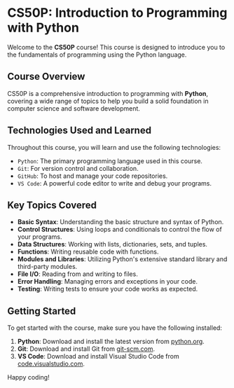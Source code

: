 # CS50P: Introduction to Programming with Python

Welcome to the **CS50P** course! This course is designed to introduce you to the fundamentals of programming using the Python language.

## Course Overview

CS50P is a comprehensive introduction to programming with **Python**, covering a wide range of topics to help you build a solid foundation in computer science and software development.

## Technologies Used and Learned

Throughout this course, you will learn and use the following technologies:

- ``Python``: The primary programming language used in this course.
- ``Git``: For version control and collaboration.
- ``GitHub``: To host and manage your code repositories.
- ``VS Code``: A powerful code editor to write and debug your programs.

## Key Topics Covered

- **Basic Syntax**: Understanding the basic structure and syntax of Python.
- **Control Structures**: Using loops and conditionals to control the flow of your programs.
- **Data Structures**: Working with lists, dictionaries, sets, and tuples.
- **Functions**: Writing reusable code with functions.
- **Modules and Libraries**: Utilizing Python's extensive standard library and third-party modules.
- **File I/O**: Reading from and writing to files.
- **Error Handling**: Managing errors and exceptions in your code.
- **Testing**: Writing tests to ensure your code works as expected.

## Getting Started

To get started with the course, make sure you have the following installed:

1. **Python**: Download and install the latest version from [python.org](https://www.python.org/).
2. **Git**: Download and install Git from [git-scm.com](https://git-scm.com/).
3. **VS Code**: Download and install Visual Studio Code from [code.visualstudio.com](https://code.visualstudio.com/).

Happy coding!
